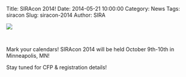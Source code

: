 Title: SIRAcon 2014!
Date: 2014-05-21 10:00:00
Category: News
Tags: siracon
Slug: siracon-2014
Author: SIRA

<img src="http://societyinforisk.org/images/sira-mn-2014.png" style="max-width:100%; margin-left:auto; margin-right:auto; padding-bottom:30px"/>

Mark your calendars! SIRAcon 2014 will be held October 9th-10th in Minneapolis, MN!

Stay tuned for CFP & registration details!